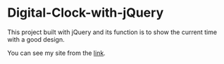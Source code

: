 # Digital-Clock-with-jQuery
This project built with jQuery and its function is to show the current time with a good design.

You can see my site from the [link](https://acaemr22.github.io/Digital-Clock-with-jQuery/).